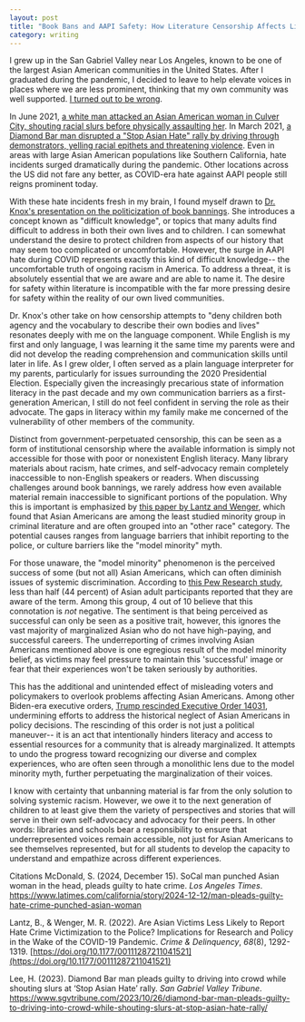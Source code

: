 ```yaml
---
layout: post
title: "Book Bans and AAPI Safety: How Literature Censorship Affects Lived Reality"
category: writing
---
```


I grew up in the San Gabriel Valley near Los Angeles, known to be one of the largest Asian American communities in the United States. After I graduated during the pandemic, I decided to leave to help elevate voices in places where we are less prominent, thinking that my own community was well supported. [I turned out to be wrong](https://www.latimes.com/california/story/2022-06-28/anti-asian-hate-crimes-in-california-jumped-177-in-2021).

In June 2021, [a white man attacked an Asian American woman in Culver City, shouting racial slurs before physically assaulting her](https://www.latimes.com/california/story/2024-12-12/man-pleads-guilty-hate-crime-punched-asian-woman). In March 2021, [a Diamond Bar man disrupted a "Stop Asian Hate" rally by driving through demonstrators, yelling racial epithets and threatening violence](https://www.sgvtribune.com/2023/10/26/diamond-bar-man-pleads-guilty-to-driving-into-crowd-while-shouting-slurs-at-stop-asian-hate-rally/). Even in areas with large Asian American populations like Southern California, hate incidents surged dramatically during the pandemic. Other locations across the US did not fare any better, as COVID-era hate against AAPI people still reigns prominent today.

With these hate incidents fresh in my brain, I found myself drawn to [Dr. Knox's presentation on the politicization of book bannings](https://www.youtube.com/watch?v=01efFy_eUJc). She introduces a concept known as "difficult knowledge", or topics that many adults find difficult to address in both their own lives and to children. I can somewhat understand the desire to protect children from aspects of our history that may seem too complicated or uncomfortable. However, the surge in AAPI hate during COVID represents exactly this kind of difficult knowledge-- the uncomfortable truth of ongoing racism in America. To address a threat, it is absolutely essential that we are aware and are able to name it. The desire for safety within literature is incompatible with the far more pressing desire for safety within the reality of our own lived communities.

Dr. Knox's other take on how censorship attempts to "deny children both agency and the vocabulary to describe their own bodies and lives" resonates deeply with me on the language component. While English is my first and only language, I was learning it the same time my parents were and did not develop the reading comprehension and communication skills until later in life. As I grew older, I often served as a plain language interpreter for my parents, particularly for issues surrounding the 2020 Presidential Election. Especially given the increasingly precarious state of information literacy in the past decade and my own communication barriers as a first-generation American, I still do not feel confident in serving the role as their advocate. The gaps in literacy within my family make me concerned of the vulnerability of other members of the community.

Distinct from government-perpetuated censorship, this can be seen as a form of institutional censorship where the available information is simply not accessible for those with poor or nonexistent English literacy. Many library materials about racism, hate crimes, and self-advocacy remain completely inaccessible to non-English speakers or readers. When discussing challenges around book bannings, we rarely address how even available material remain inaccessible to significant portions of the population. Why this is important is emphasized by [this paper by Lantz and Wenger](https://journals.sagepub.com/doi/pdf/10.1177/00111287211041521), which found that Asian Americans are among the least studied minority group in criminal literature and are often grouped into an "other race" category. The potential causes ranges from language barriers that inhibit reporting to the police, or culture barriers like the "model minority" myth. 

For those unaware, the "model minority" phenomenon is the perceived success of some (but not all) Asian Americans, which can often diminish issues of systemic discrimination. According to [this Pew Research study](https://www.pewresearch.org/race-and-ethnicity/2023/11/30/asian-americans-and-the-model-minority-stereotype/), less than half (44 percent) of Asian adult participants reported that they are aware of the term. Among this group, 4 out of 10 believe that this connotation is *not* negative. The sentiment is that being perceived as successful can only be seen as a positive trait, however, this ignores the vast majority of marginalized Asian who do not have high-paying, and successful careers. The underreporting of crimes involving Asian Americans mentioned above is one egregious result of the model minority belief, as victims may feel pressure to maintain this 'successful' image or fear that their experiences won't be taken seriously by authorities.

This has the additional and unintended effect of misleading voters and policymakers to overlook problems affecting Asian Americans. Among other Biden-era executive orders, [Trump rescinded Executive Order 14031](https://www.whitehouse.gov/presidential-actions/2025/01/initial-rescissions-of-harmful-executive-orders-and-actions/), undermining efforts to address the historical neglect of Asian Americans in policy decisions. The rescinding of this order is not just a political maneuver-- it is an act that intentionally hinders literacy and access to essential resources for a community that is already marginalized. It attempts to undo the progress toward recognizing our diverse and complex experiences, who are often seen through a monolithic lens due to the model minority myth, further perpetuating the marginalization of their voices.

I know with certainty that unbanning material is far from the only solution to solving systemic racism. However, we owe it to the next generation of children to at least give them the variety of perspectives and stories that will serve in their own self-advocacy and advocacy for their peers. In other words: libraries and schools bear a responsibility to ensure that underrepresented voices remain accessible, not just for Asian Americans to see themselves represented, but for all students to develop the capacity to understand and empathize across different experiences.

Citations
McDonald, S. (2024, December 15). SoCal man punched Asian woman in the head, pleads guilty to hate crime. _Los Angeles Times_. https://www.latimes.com/california/story/2024-12-12/man-pleads-guilty-hate-crime-punched-asian-woman

Lantz, B., & Wenger, M. R. (2022). Are Asian Victims Less Likely to Report Hate Crime Victimization to the Police? Implications for Research and Policy in the Wake of the COVID-19 Pandemic. _Crime & Delinquency_, _68_(8), 1292-1319. [https://doi.org/10.1177/00111287211041521](https://doi.org/10.1177/00111287211041521)

Lee, H. (2023). Diamond Bar man pleads guilty to driving into crowd while shouting slurs at ‘Stop Asian Hate’ rally. _San Gabriel Valley Tribune_. https://www.sgvtribune.com/2023/10/26/diamond-bar-man-pleads-guilty-to-driving-into-crowd-while-shouting-slurs-at-stop-asian-hate-rally/